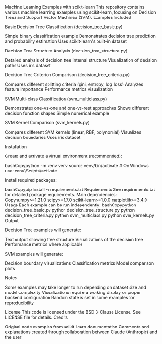 Machine Learning Examples with scikit-learn
This repository contains various machine learning examples using scikit-learn, focusing on Decision Trees and Support Vector Machines (SVM).
Examples Included

Basic Decision Tree Classification (decision_tree_basic.py)

Simple binary classification example
Demonstrates decision tree prediction and probability estimation
Uses scikit-learn's built-in dataset


Decision Tree Structure Analysis (decision_tree_structure.py)

Detailed analysis of decision tree internal structure
Visualization of decision paths
Uses iris dataset


Decision Tree Criterion Comparison (decision_tree_criteria.py)

Compares different splitting criteria (gini, entropy, log_loss)
Analyzes feature importance
Performance metrics visualization


SVM Multi-class Classification (svm_multiclass.py)

Demonstrates one-vs-one and one-vs-rest approaches
Shows different decision function shapes
Simple numerical example


SVM Kernel Comparison (svm_kernels.py)

Compares different SVM kernels (linear, RBF, polynomial)
Visualizes decision boundaries
Uses iris dataset



Installation

Create and activate a virtual environment (recommended):

bashCopypython -m venv venv
source venv/bin/activate  # On Windows use: venv\Scripts\activate

Install required packages:

bashCopypip install -r requirements.txt
Requirements
See requirements.txt for detailed package requirements. Main dependencies:
Copynumpy>=1.21.0
scipy>=1.7.0
scikit-learn>=1.0.0
matplotlib>=3.4.0
Usage
Each example can be run independently:
bashCopypython decision_tree_basic.py
python decision_tree_structure.py
python decision_tree_criteria.py
python svm_multiclass.py
python svm_kernels.py
Output

Decision Tree examples will generate:

Text output showing tree structure
Visualizations of the decision tree
Performance metrics where applicable


SVM examples will generate:

Decision boundary visualizations
Classification metrics
Model comparison plots



Notes

Some examples may take longer to run depending on dataset size and model complexity
Visualizations require a working display or proper backend configuration
Random state is set in some examples for reproducibility

License
This code is licensed under the BSD 3-Clause License. See LICENSE file for details.
Credits

Original code examples from scikit-learn documentation
Comments and explanations created through collaboration between Claude (Anthropic) and the user